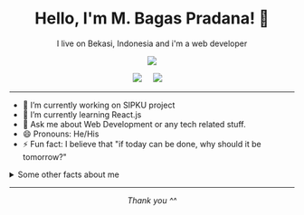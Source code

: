 <h1 align='center'> Hello, I'm M. Bagas Pradana! 👋 </h1>

<p align='center'>
  I live on Bekasi, Indonesia and i'm a web developer 
</p>

<p align='center'>
  <a href="#"><img src="https://visitor-badge.glitch.me/badge?page_id=bagas050201.bagas050201??style=for-the-badge&logo=appveyor"></a>
</p>


<p align='center'>
  <a href="https://www.linkedin.com/in/muhammad-bagas-pradana-a12a241a9"><img src="https://img.shields.io/badge/linkedin-%230077B5.svg?&style=for-the-badge&logo=linkedin&logoColor=white" /></a>&nbsp;&nbsp;&nbsp;&nbsp;
  <a href="mailto:bagaspradana0201@gmail.com?subject=hi Bagas"><img src="https://img.shields.io/badge/gmail-%23D14836.svg?&style=for-the-badge&logo=gmail&logoColor=white" /></a>&nbsp;&nbsp;&nbsp;&nbsp;

</p>

---

- 🔭 I’m currently working on SIPKU project 
- 🌱 I’m currently learning React.js
- 💬 Ask me about Web Development or any tech related stuff.
- 😄 Pronouns: He/His
- ⚡ Fun fact: I believe that "if today can be done, why should it be tomorrow?"

<details>
  <summary>Some other facts about me</summary>
  <br>
  <a href="https://github.com/bagas050201">
    <img align="left" src="https://github-readme-stats.vercel.app/api?username=bagas050201&count_private=true&show_icons=true" />
  </a>

  <a href="https://github.com/bagas050201">
    <img align="left" src="https://github-readme-stats.vercel.app/api/top-langs/?username=bagas050201" />
  </a>
<br><br><br><br><br><br><br><br><br><br><br><br>
</details>

<hr>
<p align="center">
  <i>Thank you ^^</i>
</p>
